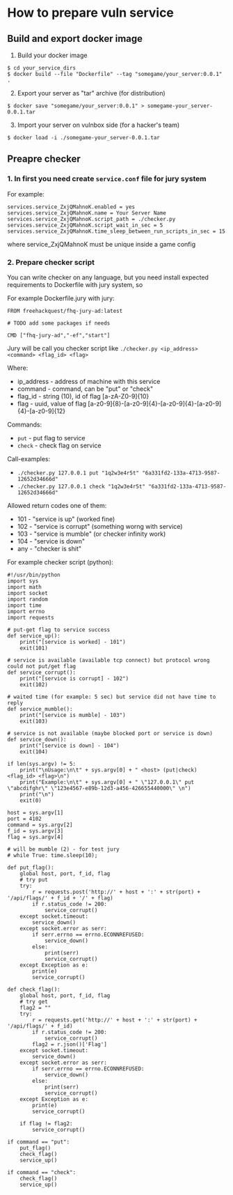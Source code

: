 # How to prepare vuln service

## Build and export docker image

1. Build your docker image

```
$ cd your_service_dirs
$ docker build --file "Dockerfile" --tag "somegame/your_server:0.0.1" .
```

2. Export your server as "tar" archive (for distribution)

```
$ docker save "somegame/your_server:0.0.1" > somegame-your_server-0.0.1.tar
```

3. Import your server on vulnbox side (for a hacker's team)

```
$ docker load -i ./somegame-your_server-0.0.1.tar
```

## Preapre checker

### 1. In first you need create `service.conf` file for jury system

For example:

```
services.service_ZxjQMahnoK.enabled = yes
services.service_ZxjQMahnoK.name = Your Server Name
services.service_ZxjQMahnoK.script_path = ./checker.py
services.service_ZxjQMahnoK.script_wait_in_sec = 5
services.service_ZxjQMahnoK.time_sleep_between_run_scripts_in_sec = 15
```
where service_ZxjQMahnoK must be unique inside a game config

### 2. Prepare checker script

You can write checker on any language, but you need install expected requirements to Dockerfile with jury system, so

For example Dockerfile.jury with jury:

```
FROM freehackquest/fhq-jury-ad:latest

# TODO add some packages if needs

CMD ["fhq-jury-ad","-ef","start"]
```

Jury will be call you checker script like  `./checker.py <ip_address> <command> <flag_id> <flag> `

Where:

  * ip_address - address of machine with this service
  * command - command, can be "put" or "check"
  * flag_id - string (10), id of flag [a-zA-Z0-9]{10}
  * flag - uuid, value of flag [a-z0-9]{8}-[a-z0-9]{4}-[a-z0-9]{4}-[a-z0-9]{4}-[a-z0-9]{12}

Commands:

 * `put` - put flag to service
 * `check` - check flag on service

Call-examples:

 * ```./checker.py 127.0.0.1 put "1q2w3e4r5t" "6a331fd2-133a-4713-9587-12652d34666d"```
 * ```./checker.py 127.0.0.1 check "1q2w3e4r5t" "6a331fd2-133a-4713-9587-12652d34666d"```

Allowed return codes one of them:

 * 101 - "service is up"  (worked fine)
 * 102 - "service is corrupt" (something worng with service)
 * 103 - "service is mumble" (or checker infinity work)
 * 104 - "service is down"
 * any - "checker is shit"


For example checker script (python):

```
#!/usr/bin/python
import sys
import math 
import socket
import random
import time
import errno
import requests

# put-get flag to service success
def service_up():
    print("[service is worked] - 101")
    exit(101)

# service is available (available tcp connect) but protocol wrong could not put/get flag
def service_corrupt():
    print("[service is corrupt] - 102")
    exit(102)

# waited time (for example: 5 sec) but service did not have time to reply
def service_mumble():
    print("[service is mumble] - 103")
    exit(103)

# service is not available (maybe blocked port or service is down)
def service_down():
    print("[service is down] - 104")
    exit(104)

if len(sys.argv) != 5:
    print("\nUsage:\n\t" + sys.argv[0] + " <host> (put|check) <flag_id> <flag>\n")
    print("Example:\n\t" + sys.argv[0] + " \"127.0.0.1\" put \"abcdifghr\" \"123e4567-e89b-12d3-a456-426655440000\" \n")
    print("\n")
    exit(0)

host = sys.argv[1]
port = 4102
command = sys.argv[2]
f_id = sys.argv[3]
flag = sys.argv[4]

# will be mumble (2) - for test jury
# while True: time.sleep(10);

def put_flag():
    global host, port, f_id, flag
    # try put
    try:
        r = requests.post('http://' + host + ':' + str(port) + '/api/flags/' + f_id + '/' + flag)
        if r.status_code != 200:
            service_corrupt()
    except socket.timeout:
        service_down()
    except socket.error as serr:
        if serr.errno == errno.ECONNREFUSED:
            service_down()
        else:
            print(serr)
            service_corrupt()
    except Exception as e:
        print(e)
        service_corrupt()

def check_flag():
    global host, port, f_id, flag
    # try get
    flag2 = ""
    try:
        r = requests.get('http://' + host + ':' + str(port) + '/api/flags/' + f_id)
        if r.status_code != 200:
            service_corrupt()
        flag2 = r.json()['Flag']
    except socket.timeout:
        service_down()
    except socket.error as serr:
        if serr.errno == errno.ECONNREFUSED:
            service_down()
        else:
            print(serr)
            service_corrupt()
    except Exception as e:
        print(e)
        service_corrupt()

    if flag != flag2:
        service_corrupt()

if command == "put":
    put_flag()
    check_flag()
    service_up()

if command == "check":
    check_flag()
    service_up()
```


